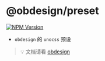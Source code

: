# @obdesign/preset

[![NPM Version](https://img.shields.io/npm/v/%40obdesign%2Fpreset)](https://www.npmjs.com/package/obdesign)

 - `obdesign` 的 `unocss` 预设

> :bulb: 文档请看 [obdesign](https://www.npmjs.com/package/obdesign)
